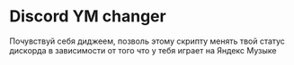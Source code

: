 # Discord YM changer
 Почувствуй себя диджеем, позволь этому скрипту менять твой статус дискорда в зависимости от того что у тебя играет на Яндекс Музыке
